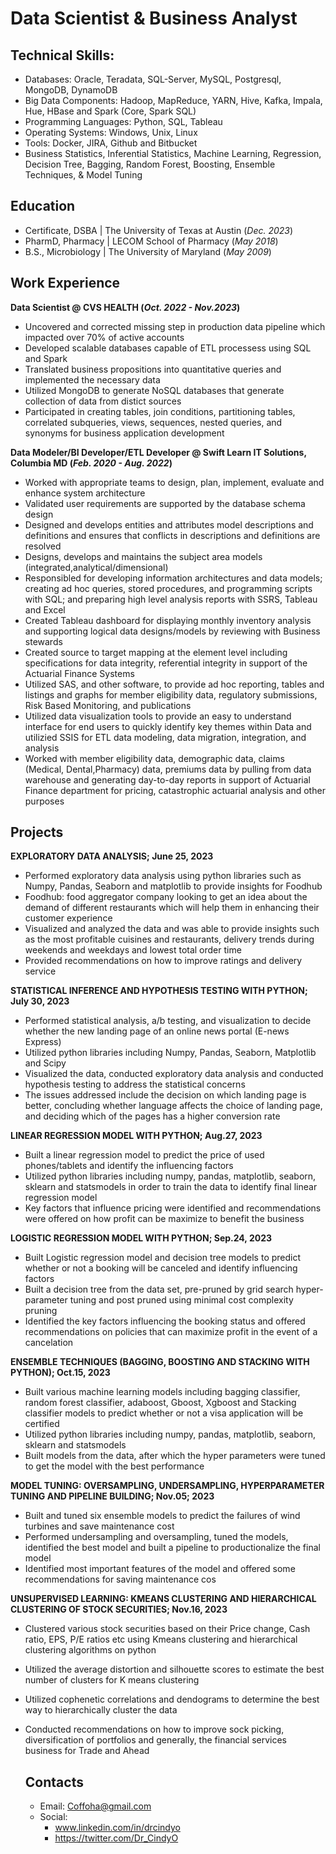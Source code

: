 # Data Scientist & Business Analyst

## Technical Skills:
- Databases: Oracle, Teradata, SQL-Server, MySQL, Postgresql, MongoDB, DynamoDB								       		
- Big Data Components: Hadoop, MapReduce, YARN, Hive, Kafka, Impala, Hue, HBase and Spark (Core, Spark SQL)			        		
- Programming Languages: Python, SQL, Tableau
- Operating Systems: Windows, Unix, Linux
- Tools: Docker, JIRA, Github and Bitbucket
- Business Statistics, Inferential Statistics, Machine Learning, Regression, Decision Tree, Bagging, Random Forest, Boosting, Ensemble Techniques, & Model Tuning

## Education
- Certificate, DSBA | The University of Texas at Austin (_Dec. 2023_)								       		
- PharmD, Pharmacy  | LECOM School of Pharmacy (_May 2018_)	 			        		
- B.S., Microbiology | The University of Maryland (_May 2009_)

## Work Experience
**Data Scientist @ CVS HEALTH (_Oct. 2022 - Nov.2023_)**
- Uncovered and corrected missing step in production data pipeline which impacted over 70% of active accounts
- Developed scalable databases capable of ETL processess using SQL and Spark
- Translated business propositions into quantitative queries and implemented the necessary data
- Utilized MongoDB to generate NoSQL databases that generate collection of data from distict sources
- Participated in creating tables, join conditions, partitioning tables, correlated subqueries, views, sequences, nested queries, and synonyms for business application development 

**Data Modeler/BI Developer/ETL Developer @ Swift Learn IT Solutions, Columbia MD (_Feb. 2020 - Aug. 2022_)**
- Worked with appropriate teams to design, plan, implement, evaluate and enhance system architecture
- Validated user requirements are supported by the database schema design
- Designed and develops entities and attributes model descriptions and definitions and ensures that conflicts in descriptions and definitions are resolved
- Designs, develops and maintains the subject area models (integrated,analytical/dimensional)
- Responsibled for developing information architectures and data models; creating ad hoc queries, stored procedures, and programming scripts with SQL; and preparing high level analysis reports with SSRS, Tableau 
   and Excel
- Created Tableau dashboard for displaying monthly inventory analysis and supporting logical data designs/models by reviewing with Business stewards
- Created source to target mapping at the element level including specifications for data integrity, referential integrity in support of the Actuarial Finance Systems
- Utilized SAS, and other software, to provide ad hoc reporting, tables and listings and graphs for member eligibility data, regulatory submissions, Risk Based Monitoring, and publications
- Utilized data visualization tools to provide an easy to understand interface for end users to quickly identify key themes within Data and utilizied SSIS for ETL data modeling, data migration, integration, and 
  analysis
- Worked with member eligibility data, demographic data, claims (Medical, Dental,Pharmacy) data, premiums data by pulling from data warehouse and generating day-to-day reports in support of Actuarial Finance 
  department for pricing, catastrophic actuarial analysis and other purposes

## Projects
**EXPLORATORY DATA ANALYSIS; June 25, 2023**
- 	Performed exploratory data analysis using python libraries such as Numpy, Pandas, Seaborn and matplotlib to provide insights for Foodhub							       		
- Foodhub: food aggregator company looking to get an idea about the demand of different restaurants which will help them in enhancing their customer experience 			        		
- Visualized and analyzed the data and was able to provide insights such as the most profitable cuisines and restaurants, delivery trends during weekends and weekdays and lowest total order time
- Provided recommendations on how to improve ratings and delivery service

**STATISTICAL INFERENCE AND HYPOTHESIS TESTING WITH PYTHON; July 30, 2023**
- Performed statistical analysis, a/b testing, and visualization to decide whether the new landing page of an online news portal (E-news Express)							       		
- Utilized python libraries including Numpy, Pandas, Seaborn, Matplotlib and Scipy			        		
- Visualized the data, conducted exploratory data analysis and conducted hypothesis testing to address the statistical concerns
- The issues addressed include the decision on which landing page is better, concluding whether language affects the choice of landing page, and deciding which of the pages has a higher conversion rate

**LINEAR REGRESSION MODEL WITH PYTHON; Aug.27, 2023**
- Built a linear regression model to predict the price of used phones/tablets and identify the influencing factors
- Utilized python libraries including numpy, pandas, matplotlib, seaborn, sklearn and statsmodels in order to train the data to identify final linear regression model
- Key factors that influence pricing were identified and recommendations were offered on how profit can be maximize to benefit the business					       		
  
**LOGISTIC REGRESSION MODEL WITH PYTHON; Sep.24, 2023**
- Built Logistic regression model and decision tree models to predict whether or not a booking will be canceled and identify influencing factors
- Built a decision tree from the data set, pre-pruned by grid search hyper-parameter tuning and post pruned using minimal cost complexity pruning
- Identified the key factors influencing the booking status and offered recommendations on policies that can maximize profit in the event of a cancelation								       		
 
**ENSEMBLE TECHNIQUES (BAGGING, BOOSTING AND STACKING WITH PYTHON); Oct.15, 2023**
- Built various machine learning models including bagging classifier, random forest classifier, adaboost, Gboost, Xgboost and Stacking classifier models to predict whether or not a visa application will be 
      certified							       		
- Utilized python libraries including numpy, pandas, matplotlib, seaborn, sklearn and statsmodels			        		
- Built models from the data, after which the hyper parameters were tuned to get the model with the best performance
   
**MODEL TUNING: OVERSAMPLING, UNDERSAMPLING, HYPERPARAMETER TUNING AND PIPELINE BUILDING; Nov.05; 2023**
- Built and tuned six ensemble models to predict the failures of wind turbines and save maintenance cost							       		
- Performed undersampling and oversampling, tuned the models, identified the best model and built a pipeline to productionalize the final model			        		
- Identified most important features of the model and offered some recommendations for saving maintenance cos

**UNSUPERVISED LEARNING: KMEANS CLUSTERING AND HIERARCHICAL CLUSTERING OF STOCK SECURITIES; Nov.16, 2023**
- Clustered various stock securities based on their Price change, Cash ratio, EPS, P/E ratios etc using Kmeans clustering and hierarchical clustering algorithms on python							       		
- Utilized the average distortion and silhouette scores to estimate the best number of clusters for K means clustering 			        		
- Utilized cophenetic correlations and dendograms to determine the best way to hierarchically cluster the data
- Conducted recommendations on how to improve sock picking, diversification of portfolios and generally, the financial services business for Trade and Ahead

  

    ## Contacts
  - Email: Coffoha@gmail.com 
  - Social:
     - www.linkedin.com/in/drcindyo
     - https://twitter.com/Dr_CindyO						       		
  
    

  
